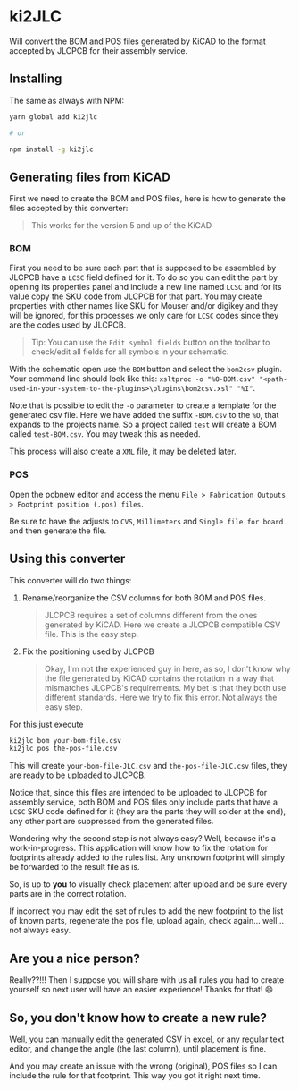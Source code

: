 # ki2JLC

Will convert the BOM and POS files generated by KiCAD to the format accepted by JLCPCB for their assembly service.

## Installing

The same as always with NPM:

```bash
yarn global add ki2jlc

# or

npm install -g ki2jlc
```

## Generating files from KiCAD

First we need to create the BOM and POS files, here is how to generate the files accepted by this converter:

> This works for the version 5 and up of the KiCAD

### BOM

First you need to be sure each part that is supposed to be assembled by JLCPCB have a `LCSC` field defined for it. To do so you can edit the part by opening its properties panel and include a new line named `LCSC` and for its value copy the SKU code from JLCPCB for that part. You may create properties with other names like SKU for Mouser and/or digikey and they will be ignored, for this processes we only care for `LCSC` codes since they are the codes used by JLCPCB.

> Tip: You can use the `Edit symbol fields` button on the toolbar to check/edit all fields for all symbols in your schematic.

With the schematic open use the `BOM` button and select the `bom2csv` plugin. Your command line should look like this: `xsltproc -o "%O-BOM.csv" "<path-used-in-your-system-to-the-plugins>\plugins\bom2csv.xsl" "%I"`.

Note that is possible to edit the `-o` parameter to create a template for the generated csv file. Here we have added the suffix `-BOM.csv` to the `%O`, that expands to the projects name. So a project called `test` will create a BOM called `test-BOM.csv`. You may tweak this as needed.

This process will also create a `XML` file, it may be deleted later.

### POS

Open the pcbnew editor and access the menu `File > Fabrication Outputs > Footprint position (.pos) files`.

Be sure to have the adjusts to `CVS`, `Millimeters` and `Single file for board` and then generate the file.

## Using this converter

This converter will do two things:

1. Rename/reorganize the CSV columns for both BOM and POS files.
   > JLCPCB requires a set of columns different from the ones generated by KiCAD. Here we create a JLCPCB compatible CSV file. This is the easy step.
2. Fix the positioning used by JLCPCB
    > Okay, I'm not **the** experienced guy in here, as so, I don't know why the file generated by KiCAD contains the rotation in a way that mismatches JLCPCB's requirements. My bet is that they both use different standards. Here we try to fix this error. Not always the easy step.

For this just execute
```bash
ki2jlc bom your-bom-file.csv
ki2jlc pos the-pos-file.csv
```
This will create `your-bom-file-JLC.csv` and `the-pos-file-JLC.csv` files, they are ready to be uploaded to JLCPCB.

Notice that, since this files are intended to be uploaded to JLCPCB for assembly service, both BOM and POS files only include parts that have a `LCSC` SKU code defined for it (they are the parts they will solder at the end), any other part are suppressed from the generated files.

Wondering why the second step is not always easy? Well, because it's a work-in-progress. This application will know how to fix the rotation for footprints already added to the rules list. Any unknown footprint will simply be forwarded to the result file as is.

So, is up to **you** to visually check placement after upload and be sure every parts are in the correct rotation.

If incorrect you may edit the set of rules to add the new footprint to the list of known parts, regenerate the pos file, upload again, check again... well... not always easy.

## Are you a nice person?

Really??!!! Then I suppose you will share with us all rules you had to create yourself so next user will have an easier experience! Thanks for that! :smile:

## So, you don't know how to create a new rule?

Well, you can manually edit the generated CSV in excel, or any regular text editor, and change the angle (the last column), until placement is fine.

And you may create an issue with the wrong (original), POS files so I can include the rule for that footprint. This way you got it right next time.
